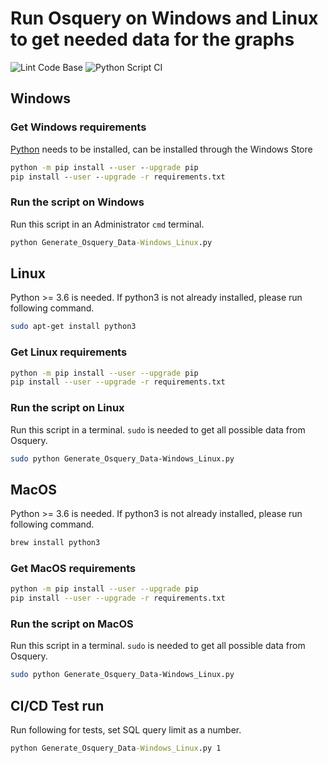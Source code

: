 # Run Osquery on Windows and Linux to get needed data for the graphs

![Lint Code Base](https://github.com/sevickson/Osquery_Data_Graph/workflows/Lint%20Code%20Base/badge.svg)
![Python Script CI](https://github.com/sevickson/Osquery_Data_Graph/workflows/Python%20Script%20CI/badge.svg)

## Windows
### Get Windows requirements
[Python](https://www.microsoft.com/store/productId/9MSSZTT1N39L) needs to be installed, can be installed through the Windows Store
```cmd
python -m pip install --user --upgrade pip
pip install --user --upgrade -r requirements.txt
```

### Run the script on Windows
Run this script in an Administrator `cmd` terminal.
```cmd
python Generate_Osquery_Data-Windows_Linux.py
```

## Linux
Python >= 3.6 is needed.
If python3 is not already installed, please run following command.
```bash
sudo apt-get install python3
```
### Get Linux requirements
```bash
python -m pip install --user --upgrade pip
pip install --user --upgrade -r requirements.txt
```

### Run the script on Linux
Run this script in a terminal.
`sudo` is needed to get all possible data from Osquery.
```bash
sudo python Generate_Osquery_Data-Windows_Linux.py
```

## MacOS
Python >= 3.6 is needed.
If python3 is not already installed, please run following command.
```bash
brew install python3
```
### Get MacOS requirements
```bash
python -m pip install --user --upgrade pip
pip install --user --upgrade -r requirements.txt
```

### Run the script on MacOS
Run this script in a terminal.
`sudo` is needed to get all possible data from Osquery.
```bash
sudo python Generate_Osquery_Data-Windows_Linux.py
```

## CI/CD Test run
Run following for tests, set SQL query limit as a number.
```cmd
python Generate_Osquery_Data-Windows_Linux.py 1
```